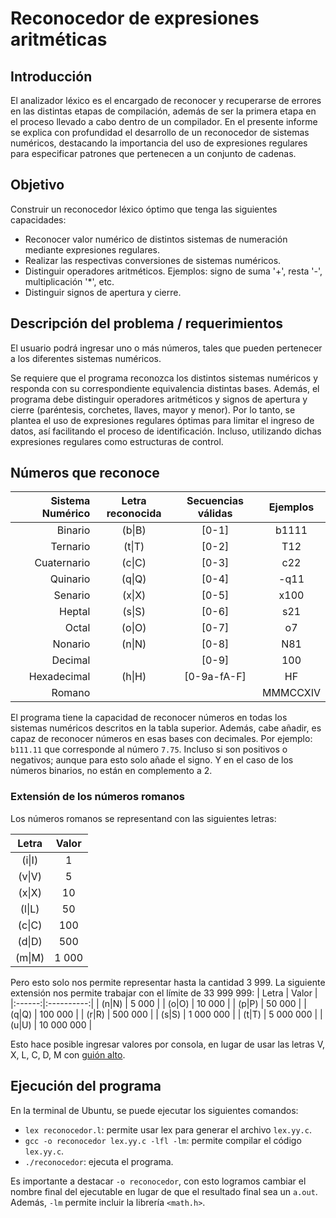 # Reconocedor de expresiones aritméticas

## Introducción

El analizador léxico es el encargado de reconocer y recuperarse de errores en las distintas etapas de compilación, además de ser la primera etapa en el proceso llevado a cabo dentro de un compilador. En el presente informe se explica con profundidad el desarrollo de un reconocedor de sistemas numéricos, destacando la importancia del uso de expresiones regulares para especificar patrones que pertenecen a un conjunto de cadenas.

## Objetivo

Construir un reconocedor léxico óptimo que tenga las siguientes capacidades:

- Reconocer valor numérico de distintos sistemas de numeración mediante expresiones regulares.
- Realizar las respectivas conversiones de sistemas numéricos.
- Distinguir operadores aritméticos. Ejemplos: signo de suma '+', resta '-', multiplicación '*', etc.
- Distinguir signos de apertura y cierre.

## Descripción del problema / requerimientos

El usuario podrá ingresar uno o más números, tales que pueden pertenecer a los diferentes sistemas numéricos.

Se requiere que el programa reconozca los distintos sistemas numéricos y responda con su correspondiente equivalencia distintas bases. Además, el programa debe distinguir operadores aritméticos y signos de apertura y cierre (paréntesis, corchetes, llaves, mayor y menor). Por lo tanto, se plantea el uso de expresiones regulares óptimas para limitar el ingreso de datos, así facilitando el proceso de identificación. Incluso, utilizando dichas expresiones regulares como estructuras de control.

## Números que reconoce

| Sistema Numérico | Letra reconocida | Secuencias válidas | Ejemplos |
|-----------------:|:----------------:|:------------------:|:--------:|
|          Binario |      (b\|B)      |        [0-1]       |   b1111  |
|         Ternario |      (t\|T)      |        [0-2]       |    T12   |
|      Cuaternario |      (c\|C)      |        [0-3]       |    c22   |
|         Quinario |      (q\|Q)      |        [0-4]       |   -q11   |
|          Senario |      (x\|X)      |        [0-5]       |   x100   |
|           Heptal |      (s\|S)      |        [0-6]       |    s21   |
|            Octal |      (o\|O)      |        [0-7]       |    o7    |
|          Nonario |      (n\|N)      |        [0-8]       |    N81   |
|          Decimal |                  |        [0-9]       |    100   |
|      Hexadecimal |      (h\|H)      |     [0-9a-fA-F]    |    HF    |
|           Romano |                  |                    | MMMCCXIV |

El programa tiene la capacidad de reconocer números en todas los sistemas numéricos descritos en la tabla superior.
Además, cabe añadir, es capaz de reconocer números en esas bases con decimales. Por ejemplo: ```b111.11``` que corresponde al número ```7.75```.
Incluso si son positivos o negativos; aunque para esto solo añade el signo. Y en el caso de los números binarios, no están en complemento a 2.

### Extensión de los números romanos

Los números romanos se representand con las siguientes letras:

|  Letra | Valor  |
|:------:|:------:|
| (i\|I) |    1   |
| (v\|V) |    5   |
| (x\|X) |   10   |
| (l\|L) |   50   |
| (c\|C) |   100  |
| (d\|D) |   500  |
| (m\|M) |  1 000 |

Pero esto solo nos permite representar hasta la cantidad 3 999. La siguiente extensión nos permite trabajar con el límite de 33 999 999:
|  Letra |  Valor     |
|:------:|:----------:|
| (n\|N) |   5 000    |
| (o\|O) |   10 000   |
| (p\|P) |   50 000   |
| (q\|Q) |  100 000   |
| (r\|R) |  500 000   |
| (s\|S) |  1 000 000 |
| (t\|T) |  5 000 000 |
| (u\|U) | 10 000 000 |

Esto hace posible ingresar valores por consola, en lugar de usar las letras V, X, L, C, D, M con [guión alto](https://es.wikipedia.org/wiki/Numeraci%C3%B3n_romana).

## Ejecución del programa

En la terminal de Ubuntu, se puede ejecutar los siguientes comandos:

- ```lex reconocedor.l```: permite usar lex para generar el archivo ```lex.yy.c```.
- ```gcc -o reconocedor lex.yy.c -lfl -lm```: permite compilar el código ```lex.yy.c```.
- ```./reconocedor```: ejecuta el programa.

Es importante a destacar ```-o reconocedor```, con esto logramos cambiar el nombre final del ejecutable en lugar de que el resultado final sea un ```a.out```.
Además, ```-lm``` permite incluir la librería ```<math.h>```.
